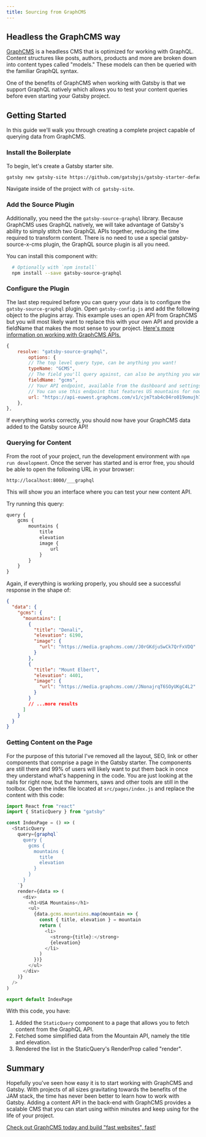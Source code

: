 ```yaml
---
title: Sourcing from GraphCMS
---
```


## Headless the GraphCMS way

[GraphCMS](https://graphcms.com?ref="gatsby-headless-docs-top") is a headless CMS that is optimized for working with GraphQL. Content structures like posts, authors, products and more are broken down into content types called "models." These models can then be queried with the familiar GraphQL syntax.

One of the benefits of GraphCMS when working with Gatsby is that we support GraphQL natively which allows you to test your content queries before even starting your Gatsby project.

## Getting Started

In this guide we'll walk you through creating a complete project capable of querying data from GraphCMS.

### Install the Boilerplate

To begin, let's create a Gatsby starter site.

```bash
gatsby new gatsby-site https://github.com/gatsbyjs/gatsby-starter-default
```

Navigate inside of the project with `cd gatsby-site`.

### Add the Source Plugin

Additionally, you need the the `gatsby-source-graphql` library. Because GraphCMS uses GraphQL natively, we will take advantage of Gatsby's ability to simply stitch two GraphQL APIs together, reducing the time required to transform content. There is no need to use a special gatsby-source-x-cms plugin, the GraphQL source plugin is all you need.

You can install this component with:

```bash
  # Optionally with `npm install`
  npm install --save gatsby-source-graphql
```

### Configure the Plugin

The last step required before you can query your data is to configure the `gatsby-source-graphql` plugin. Open `gatsby-config.js` and add the following object to the plugins array. This example uses an open API from GraphCMS but you will most likely want to replace this with your own API and provide a fieldName that makes the most sense to your project. [Here's more information on working with GraphCMS APIs.](https://docs.graphcms.com/developers/api)

```js
{
    resolve: "gatsby-source-graphql",
        options: {
        // The top level query type, can be anything you want!
        typeName: "GCMS",
        // The field you'll query against, can also be anything you want.
        fieldName: "gcms",
        // Your API endpoint, available from the dashboard and settings window.
        // You can use this endpoint that features US mountains for now.
        url: "https://api-euwest.graphcms.com/v1/cjm7tab4c04ro019omujh708u/master",
    },
},
```

If everything works correctly, you should now have your GraphCMS data added to the Gatsby source API!

### Querying for Content

From the root of your project, run the development environment with `npm run development`. Once the server has started and is error free, you should be able to open the following URL in your browser:

`http://localhost:8000/___graphql`

This will show you an interface where you can test your new content API.

Try running this query:

```js
query {
    gcms {
        mountains {
            title
            elevation
            image {
                url
            }
        }
    }
}
```

Again, if everything is working properly, you should see a successful response in the shape of:

```json
{
  "data": {
    "gcms": {
      "mountains": [
        {
          "title": "Denali",
          "elevation": 6190,
          "image": {
            "url": "https://media.graphcms.com//J0rGKdjuSwCk7QrFxVDQ"
          }
        },
        {
          "title": "Mount Elbert",
          "elevation": 4401,
          "image": {
            "url": "https://media.graphcms.com//JNonajrqT6SOyUKgC4L2"
          }
        }
        // ...more results
      ]
    }
  }
}
```

### Getting Content on the Page

For the purpose of this tutorial I've removed all the layout, SEO, link or other components that comprise a page in the Gatsby starter. The components are still there and 99% of users will likely want to put them back in once they understand what's happening in the code. You are just looking at the nails for right now, but the hammers, saws and other tools are still in the toolbox. Open the index file located at `src/pages/index.js` and replace the content with this code:

```js
import React from "react"
import { StaticQuery } from "gatsby"

const IndexPage = () => (
  <StaticQuery
    query={graphql`
      query {
        gcms {
          mountains {
            title
            elevation
          }
        }
      }
    `}
    render={data => (
      <div>
        <h1>USA Mountains</h1>
        <ul>
          {data.gcms.mountains.map(mountain => {
            const { title, elevation } = mountain
            return (
              <li>
                <strong>{title}:</strong>
                {elevation}
              </li>
            )
          })}
        </ul>
      </div>
    )}
  />
)

export default IndexPage
```

With this code, you have:

1. Added the `StaticQuery` component to a page that allows you to fetch content from the GraphQL API.
2. Fetched some simplified data from the Mountain API, namely the title and elevation.
3. Rendered the list in the StaticQuery's RenderProp called "render".

## Summary

Hopefully you've seen how easy it is to start working with GraphCMS and Gatsby. With projects of all sizes gravitating towards the benefits of the JAM stack, the time has never been better to learn how to work with Gatsby. Adding a content API in the back-end with GraphCMS provides a scalable CMS that you can start using within minutes and keep using for the life of your project.

[Check out GraphCMS today and build "fast websites", fast!](https://graphcms.com?ref="gatsby-headless-docs-bottom")
